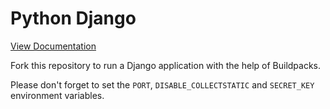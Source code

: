 # Python Django

[View Documentation](https://www.nodion.com/en/docs/python/)

Fork this repository to run a Django application with the help of Buildpacks.

Please don't forget to set the `PORT`, `DISABLE_COLLECTSTATIC` and `SECRET_KEY` environment variables.

